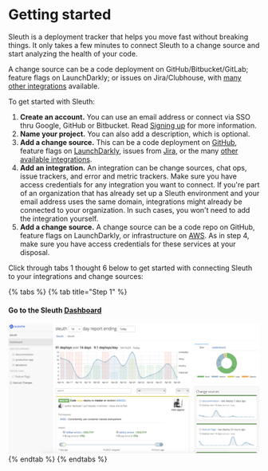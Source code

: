 # Getting started

Sleuth is a deployment tracker that helps you move fast without breaking things. It only takes a few minutes to connect Sleuth to a change source and start analyzing the health of your code. 

A change source can be a code deployment on GitHub/Bitbucket/GitLab; feature flags on LaunchDarkly; or issues on Jira/Clubhouse, with [many other integrations](integrations-1/about-integrations.md) available. 

To get started with Sleuth: 

1. **Create an account.** You can use an email address or connect via SSO thru Google, GitHub or Bitbucket. Read [Signing up](getting-started.md) for more information. 
2. **Name your project.** You can also add a description, which is optional. 
3. **Add a change source.** This can be a code deployment on [GitHub](integrations-1/change-sources/code-deployment/github.md), feature flags on [LaunchDarkly](integrations-1/change-sources/feature-flags/launchdarkly.md), issues from [Jira](integrations-1/issue-trackers/jira.md), or the many [other available integrations](integrations-1/about-integrations.md). 
4. **Add an integration.** An integration can be change sources, chat ops, issue trackers, and error and metric trackers. Make sure you have access credentials for any integration you want to connect. If you're part of an organization that has already set up a Sleuth environment and your email address uses the same domain, integrations might already be connected to your organization. In such cases, you won't need to add the integration yourself.  
5. **Add a change source.** A change source can be a code repo on GitHub, feature flags on LaunchDarkly, or infrastructure on [AWS](integrations-1/change-sources/infrastructure/aws.md). As in step 4, make sure you have access credentials for these services at your disposal. 

Click through tabs 1 thought 6 below to get started with connecting Sleuth to your integrations and change sources: 

{% tabs %}
{% tab title="Step 1" %}
#### Go to the Sleuth [Dashboard](dashboard.md)

![](.gitbook/assets/screen-shot-2020-04-29-at-2.17.48-pm.png)
{% endtab %}
{% endtabs %}


